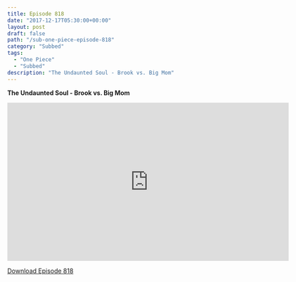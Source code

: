 ```yaml
---
title: Episode 818
date: "2017-12-17T05:30:00+00:00"
layout: post
draft: false
path: "/sub-one-piece-episode-818"
category: "Subbed"
tags:
  - "One Piece"
  - "Subbed"
description: "The Undaunted Soul - Brook vs. Big Mom"
---
```


**The Undaunted Soul - Brook vs. Big Mom**

<iframe width="640" height="360" src="https://www.rapidvideo.com/e/G6FRPH4FLV" frameborder="0" marginwidth=0 marginheight=0 scrolling=no allowfullscreen></iframe>

<a href="http://ouo.io/qs/eCodkFEQ?s=https://rapidvid.to/d/https://www.rapidvideo.com/e/G6FRPH4FLV">Download Episode 818</a>
